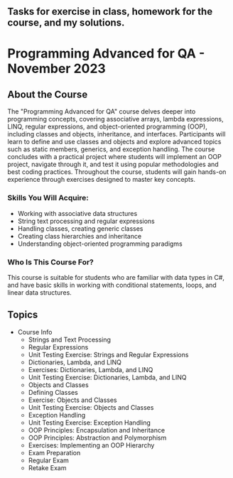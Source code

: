 ## Tasks for exercise in class, homework for the course, and my solutions.

# Programming Advanced for QA - November 2023

## About the Course
The "Programming Advanced for QA" course delves deeper into programming concepts, covering associative arrays, lambda expressions, LINQ, regular expressions, and object-oriented programming (OOP), including classes and objects, inheritance, and interfaces. Participants will learn to define and use classes and objects and explore advanced topics such as static members, generics, and exception handling. The course concludes with a practical project where students will implement an OOP project, navigate through it, and test it using popular methodologies and best coding practices. Throughout the course, students will gain hands-on experience through exercises designed to master key concepts.

### Skills You Will Acquire:
- Working with associative data structures
- String text processing and regular expressions
- Handling classes, creating generic classes
- Creating class hierarchies and inheritance
- Understanding object-oriented programming paradigms

### Who Is This Course For?
This course is suitable for students who are familiar with data types in C#, and have basic skills in working with conditional statements, loops, and linear data structures.

## Topics
- Course Info
  - Strings and Text Processing
  - Regular Expressions
  - Unit Testing Exercise: Strings and Regular Expressions
  - Dictionaries, Lambda, and LINQ
  - Exercises: Dictionaries, Lambda, and LINQ
  - Unit Testing Exercise: Dictionaries, Lambda, and LINQ
  - Objects and Classes
  - Defining Classes
  - Exercise: Objects and Classes
  - Unit Testing Exercise: Objects and Classes
  - Exception Handling
  - Unit Testing Exercise: Exception Handling
  - OOP Principles: Encapsulation and Inheritance
  - OOP Principles: Abstraction and Polymorphism
  - Exercises: Implementing an OOP Hierarchy
  - Exam Preparation
  - Regular Exam
  - Retake Exam
